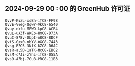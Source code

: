 ## 2024-09-29 00 : 00 的 GreenHub 许可证
```
QvyP-KuzL-xsBh-iTC8-FF98
QvvE-V6eg-QqwY-9kC8-6540
Qvuy-nhfu-MPWO-kpC8-ACB4
QvuL-uAZf-WKEp-HmC8-D73A
QvuC-878v-DbpI-m8C8-8DCF
QvtS-Gpx0-nbYV-OXC8-7443
Qvsg-B7C5-3NfX-RZC8-D6AC
QvsR-aL5D-1aTK-McC8-EBC2
QvsM-c7Ji-zYhL-ifC8-055A
Qvs9-A7bj-7Gu8-PRC8-11B3
```
